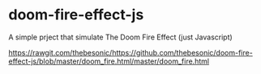 # doom-fire-effect-js
A simple prject that simulate The Doom Fire Effect (just Javascript)

https://rawgit.com/thebesonic/https://github.com/thebesonic/doom-fire-effect-js/blob/master/doom_fire.html/master/doom_fire.html

